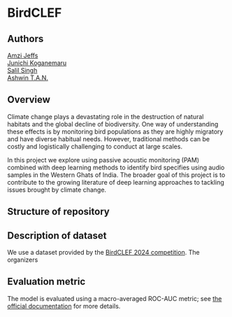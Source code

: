 # BirdCLEF


## Authors
[Amzi Jeffs](https://github.com/AmziJeffs)  
[Junichi Koganemaru](https://github.com/jkoganem)  
[Salil Singh](https://github.com/sllsnghlrns)  
[Ashwin T.A.N.](https://github.com/ashwintan1)     

## Overview

Climate change plays a devastating role in the destruction of natural habitats and the global decline of biodiversity. One way of understanding these effects is by monitoring bird populations as they are highly migratory and have diverse habitual needs. However, traditional methods can be costly and logistically challenging to conduct at large scales. 

In this project we explore using passive acoustic monitoring (PAM) combined with deep learning methods to identify bird specifies using audio samples in the Western Ghats of India. The broader goal of this project is to contribute to the growing literature of deep learning approaches to tackling issues brought by climate change. 

## Structure of repository


## Description of dataset

We use a dataset provided by the [BirdCLEF 2024 competition](https://www.kaggle.com/competitions/birdclef-2024). The organizers 




## Evaluation metric

The model is evaluated using a macro-averaged ROC-AUC metric; see [the official documentation](https://www.kaggle.com/competitions/birdclef-2024/overview/evaluation) for more details. 

